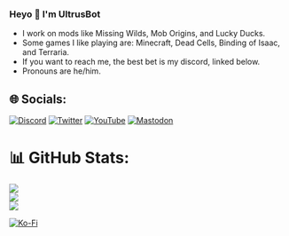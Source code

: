 ### Heyo 👋 I'm UltrusBot
- I work on mods like Missing Wilds, Mob Origins, and Lucky Ducks.
- Some games I like playing are: Minecraft, Dead Cells, Binding of Isaac, and Terraria.
- If you want to reach me, the best bet is my discord, linked below.
- Pronouns are he/him.

## 🌐 Socials:
[![Discord](https://img.shields.io/badge/Discord-%237289DA.svg?logo=discord&logoColor=white)](https://discord.gg/GJSGb335v4) [![Twitter](https://img.shields.io/badge/Twitter-%231DA1F2.svg?logo=Twitter&logoColor=white)](https://twitter.com/UltrusBot) [![YouTube](https://img.shields.io/badge/YouTube-%23FF0000.svg?logo=YouTube&logoColor=white)](https://youtube.com/@UltrusBot) [![Mastodon](https://img.shields.io/badge/Mastodon-%236364FF.svg?logo=Mastodon&logoColor=white)](https://craftodon.social/@UltrusBot)


# 📊 GitHub Stats:
![](https://github-readme-stats.vercel.app/api?username=UltrusBot&theme=tokyonight&hide_border=false&include_all_commits=false&count_private=false)<br/>
![](https://github-readme-streak-stats.herokuapp.com/?user=UltrusBot&theme=tokyonight&hide_border=false)<br/>
![](https://github-readme-stats.vercel.app/api/top-langs/?username=UltrusBot&theme=tokyonight&hide_border=false&include_all_commits=false&count_private=false&layout=compact)




 [![Ko-Fi](https://img.shields.io/badge/Ko--fi-F16061?style=for-the-badge&logo=ko-fi&logoColor=white)](https://ko-fi.com/ultrusmods) 

  
<!-- Proudly created with GPRM ( https://gprm.itsvg.in ) -->
